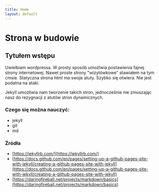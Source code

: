 ```yaml
---
title: Home
layout: default
---
```

# Strona w budowie
## Tytułem wstępu
Uwielbiam wordpressa. W prosty sposób umożlwia postawienia fajnej strony internetowej. Nawet proste strony "wizytówkowe" stawiałem na tym cmsie.
Statyczna strona html ma swoje atuty. Szybko się otwiera. Nie jest podatna na ataki.

Jekyll umożliwia nam tworzenie takich stron, jednocześnie nie zmuszając nasz do rezygnacji z atutów stron dynamicznych.

### Czego się można nauczyć:
- jekyll
- git
- md
  
### Źródła
- [https://jekyllrb.com/](https://jekyllrb.com/)
- [https://docs.github.com/en/pages/setting-up-a-github-pages-site-with-jekyll/creating-a-github-pages-site-with-jekyll](https://docs.github.com/en/pages/setting-up-a-github-pages-site-with-jekyll/creating-a-github-pages-site-with-jekyll)
- [https://daringfireball.net/projects/markdown/basics](https://daringfireball.net/projects/markdown/basics)